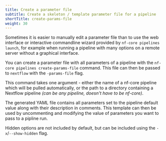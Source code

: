 ```yaml
---
title: Create a parameter file
subtitle: Create a skeleton / template parameter file for a pipeline
shortTitle: create-params-file
weight: 30
---
```


Sometimes it is easier to manually edit a parameter file than to use the web interface or interactive commandline wizard
provided by `nf-core pipelines launch`, for example when running a pipeline with many options on a remote server without a graphical interface.

You can create a parameter file with all parameters of a pipeline with the `nf-core pipelines create-params-file` command.
This file can then be passed to `nextflow` with the `-params-file` flag.

This command takes one argument - either the name of a nf-core pipeline which will be pulled automatically,
or the path to a directory containing a Nextflow pipeline _(can be any pipeline, doesn't have to be nf-core)_.

The generated YAML file contains all parameters set to the pipeline default value along with their description in comments.
This template can then be used by uncommenting and modifying the value of parameters you want to pass to a pipline run.

Hidden options are not included by default, but can be included using the `-x`/`--show-hidden` flag.
